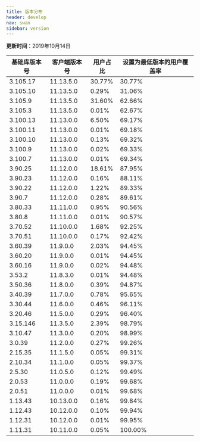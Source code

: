 ```yaml
---
title: 版本分布
header: develop
nav: swan
sidebar: version
---
```

**更新时间**：2019年10月14日

|基础库版本号|客户端版本号|用户占比|设置为最低版本的用户覆盖率|
|---|---|---|---|
|3.105.17|11.13.5.0|30.77%|30.77%|
|3.105.10|11.13.5.0|0.29%|31.06%|
|3.105.9|11.13.5.0|31.60%|62.66%|
|3.105.3|11.13.5.0|0.01%|62.67%|
|3.100.13|11.13.0.0|6.50%|69.17%|
|3.100.11|11.13.0.0|0.01%|69.18%|
|3.100.10|11.13.0.0|0.13%|69.32%|
|3.100.9|11.13.0.0|0.02%|69.33%|
|3.100.7|11.13.0.0|0.01%|69.34%|
|3.90.25|11.12.0.0|18.61%|87.95%|
|3.90.23|11.12.0.0|0.16%|88.11%|
|3.90.22|11.12.0.0|1.22%|89.33%|
|3.90.7|11.12.0.0|0.28%|89.61%|
|3.80.33|11.11.0.0|0.95%|90.56%|
|3.80.8|11.11.0.0|0.01%|90.57%|
|3.70.52|11.10.0.0|1.68%|92.25%|
|3.70.51|11.10.0.0|0.17%|92.42%|
|3.60.39|11.9.0.0|2.03%|94.45%|
|3.60.20|11.9.0.0|0.01%|94.45%|
|3.60.16|11.9.0.0|0.02%|94.48%|
|3.53.2|11.8.3.0|0.01%|94.48%|
|3.50.36|11.8.0.0|0.39%|94.87%|
|3.40.39|11.7.0.0|0.78%|95.65%|
|3.30.44|11.6.0.0|0.46%|96.11%|
|3.20.46|11.5.0.0|0.29%|96.40%|
|3.15.146|11.3.5.0|2.39%|98.79%|
|3.10.47|11.3.0.0|0.20%|98.99%|
|3.0.39|11.2.0.0|0.27%|99.26%|
|2.15.35|11.1.5.0|0.05%|99.31%|
|2.10.34|11.1.0.0|0.05%|99.37%|
|2.5.30|11.0.5.0|0.12%|99.49%|
|2.0.53|11.0.0.0|0.19%|99.68%|
|2.0.51|11.0.0.0|0.01%|99.68%|
|1.13.43|10.13.0.0|0.16%|99.84%|
|1.12.43|10.12.0.0|0.10%|99.94%|
|1.12.31|10.12.0.0|0.01%|99.95%|
|1.11.31|10.11.0.0|0.05%|100.00%|
